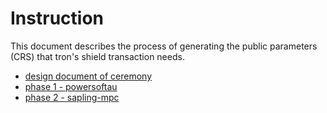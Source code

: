 # Instruction

This document describes the process of generating the public parameters (CRS) that tron's shield transaction needs.
* [design document of ceremony](design.md)
* [phase 1 - powersoftau](https://github.com/tronprotocol/powersoftau)
* [phase 2 - sapling-mpc](https://github.com/tronprotocol/sapling-mpc)
